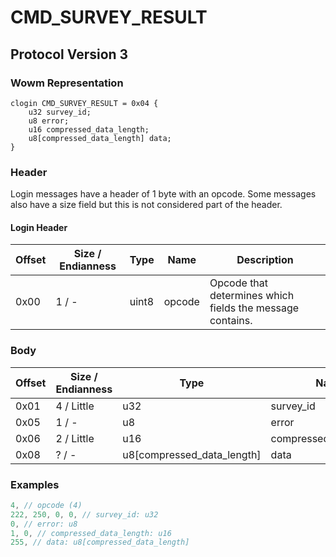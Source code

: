 # CMD_SURVEY_RESULT
## Protocol Version 3

### Wowm Representation
```rust,ignore
clogin CMD_SURVEY_RESULT = 0x04 {
    u32 survey_id;
    u8 error;
    u16 compressed_data_length;
    u8[compressed_data_length] data;
}
```
### Header
Login messages have a header of 1 byte with an opcode. Some messages also have a size field but this is not considered part of the header.

#### Login Header
| Offset | Size / Endianness | Type   | Name   | Description |
| ------ | ----------------- | ------ | ------ | ----------- |
| 0x00   | 1 / -             | uint8  | opcode | Opcode that determines which fields the message contains.|
### Body
| Offset | Size / Endianness | Type | Name | Description |
| ------ | ----------------- | ---- | ---- | ----------- |
| 0x01 | 4 / Little | u32 | survey_id |  |
| 0x05 | 1 / - | u8 | error |  |
| 0x06 | 2 / Little | u16 | compressed_data_length |  |
| 0x08 | ? / - | u8[compressed_data_length] | data |  |
### Examples
```c
4, // opcode (4)
222, 250, 0, 0, // survey_id: u32
0, // error: u8
1, 0, // compressed_data_length: u16
255, // data: u8[compressed_data_length]
```
